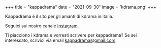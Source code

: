 +++
title = "kappadrama"
date = "2021-09-30"
image = 'kdrama.png'
+++

Kappadrama è il sito per gli amanti di kdrama in italia.

Seguici sui nostro canale [Instagram](https://www.instagram.com/kappadrama/).

Ti piacciono i kdrama e vorresti scrivere per kappadrama?
Se sei interessato, scrivici via email kappadrama@gmail.com.
